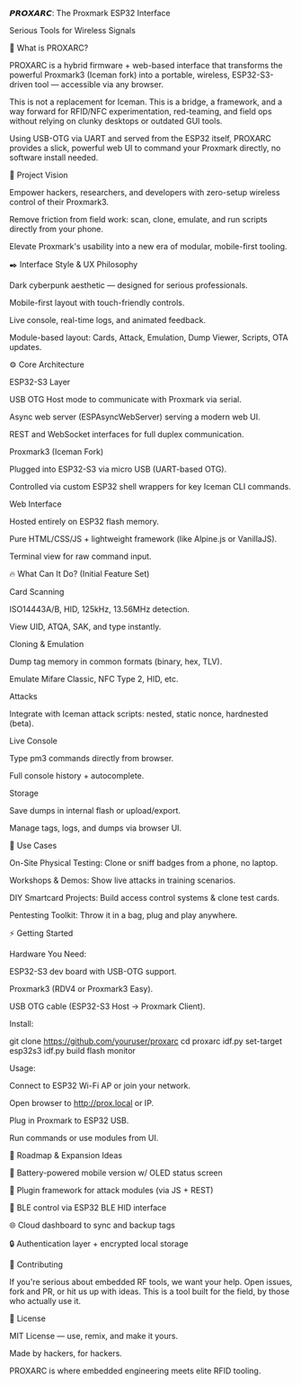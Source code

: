 𝙋𝙍𝙊𝙓𝘼𝙍𝘾: The Proxmark ESP32 Interface

Serious Tools for Wireless Signals

🔧 What is PROXARC?

PROXARC is a hybrid firmware + web-based interface that transforms the powerful Proxmark3 (Iceman fork) into a portable, wireless, ESP32-S3-driven tool — accessible via any browser.

This is not a replacement for Iceman. This is a bridge, a framework, and a way forward for RFID/NFC experimentation, red-teaming, and field ops without relying on clunky desktops or outdated GUI tools.

Using USB-OTG via UART and served from the ESP32 itself, PROXARC provides a slick, powerful web UI to command your Proxmark directly, no software install needed.

🧠 Project Vision

Empower hackers, researchers, and developers with zero-setup wireless control of their Proxmark3.

Remove friction from field work: scan, clone, emulate, and run scripts directly from your phone.

Elevate Proxmark's usability into a new era of modular, mobile-first tooling.

✒️ Interface Style & UX Philosophy

Dark cyberpunk aesthetic — designed for serious professionals.

Mobile-first layout with touch-friendly controls.

Live console, real-time logs, and animated feedback.

Module-based layout: Cards, Attack, Emulation, Dump Viewer, Scripts, OTA updates.

⚙️ Core Architecture

ESP32-S3 Layer

USB OTG Host mode to communicate with Proxmark via serial.

Async web server (ESPAsyncWebServer) serving a modern web UI.

REST and WebSocket interfaces for full duplex communication.

Proxmark3 (Iceman Fork)

Plugged into ESP32-S3 via micro USB (UART-based OTG).

Controlled via custom ESP32 shell wrappers for key Iceman CLI commands.

Web Interface

Hosted entirely on ESP32 flash memory.

Pure HTML/CSS/JS + lightweight framework (like Alpine.js or VanillaJS).

Terminal view for raw command input.

🔥 What Can It Do? (Initial Feature Set)

Card Scanning

ISO14443A/B, HID, 125kHz, 13.56MHz detection.

View UID, ATQA, SAK, and type instantly.

Cloning & Emulation

Dump tag memory in common formats (binary, hex, TLV).

Emulate Mifare Classic, NFC Type 2, HID, etc.

Attacks

Integrate with Iceman attack scripts: nested, static nonce, hardnested (beta).

Live Console

Type pm3 commands directly from browser.

Full console history + autocomplete.

Storage

Save dumps in internal flash or upload/export.

Manage tags, logs, and dumps via browser UI.

🔐 Use Cases

On-Site Physical Testing: Clone or sniff badges from a phone, no laptop.

Workshops & Demos: Show live attacks in training scenarios.

DIY Smartcard Projects: Build access control systems & clone test cards.

Pentesting Toolkit: Throw it in a bag, plug and play anywhere.

⚡ Getting Started

Hardware You Need:

ESP32-S3 dev board with USB-OTG support.

Proxmark3 (RDV4 or Proxmark3 Easy).

USB OTG cable (ESP32-S3 Host -> Proxmark Client).

Install:

git clone https://github.com/youruser/proxarc
cd proxarc
idf.py set-target esp32s3
idf.py build flash monitor

Usage:

Connect to ESP32 Wi-Fi AP or join your network.

Open browser to http://prox.local or IP.

Plug in Proxmark to ESP32 USB.

Run commands or use modules from UI.

🧪 Roadmap & Expansion Ideas

🔋 Battery-powered mobile version w/ OLED status screen

🧱 Plugin framework for attack modules (via JS + REST)

📶 BLE control via ESP32 BLE HID interface

🌐 Cloud dashboard to sync and backup tags

🔒 Authentication layer + encrypted local storage

🤝 Contributing

If you're serious about embedded RF tools, we want your help. Open issues, fork and PR, or hit us up with ideas. This is a tool built for the field, by those who actually use it.

📜 License

MIT License — use, remix, and make it yours.

Made by hackers, for hackers.

PROXARC is where embedded engineering meets elite RFID tooling.

